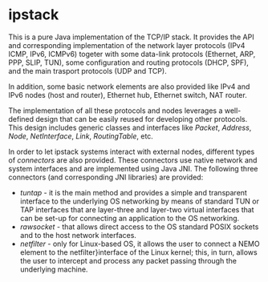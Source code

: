 # ipstack

This is a pure Java implementation of the TCP/IP stack. It provides the API and corresponding implementation of the network layer protocols (IPv4 ICMP, IPv6, ICMPv6) togeter with some data-link protocols (Ethernet, ARP, PPP, SLIP, TUN), some configuration and routing protocols (DHCP, SPF), and the main trasport protocols (UDP and TCP).

In addition, some basic network elements are also provided like IPv4 and IPv6 nodes (host and router), Ethernet hub, Ethernet switch, NAT router.

The implementation of all these protocols and nodes leverages a well-defined design that can be easily reused for developing other protocols. This design includes generic classes and interfaces like _Packet_, _Address_, _Node_, _NetInterface_, _Link_, _RoutingTable_, etc.

In order to let ipstack systems interact with external nodes,  different types of _connectors_ are also provided. These connectors use native network and system interfaces and are implemented using Java JNI. The following three connectors (and corresponding JNI libraries) are provided:
- _tuntap_ - it is the main method and provides a simple and transparent interface to the underlying OS networking by means of standard TUN or TAP interfaces that are layer-three and layer-two virtual interfaces that can be set-up for connecting an application to the OS networking.
- _rawsocket_ - that allows direct access to the OS standard POSIX sockets and to the host network interfaces.
- _netfilter_ - only for Linux-based OS, it allows the user to connect a NEMO element to the netfilter}interface of the Linux kernel; this, in turn, allows the user to intercept and process any packet passing through the underlying machine.
